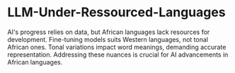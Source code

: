 # LLM-Under-Ressourced-Languages
AI's progress relies on data, but African languages lack resources for development. Fine-tuning models suits Western languages, not tonal African ones. Tonal variations impact word meanings, demanding accurate representation. Addressing these nuances is crucial for AI advancements in African languages.
